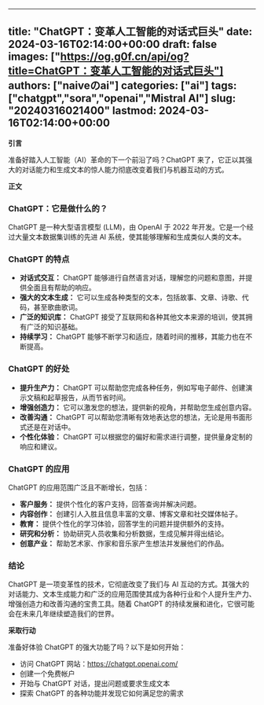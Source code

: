 
---
title: "ChatGPT：变革人工智能的对话式巨头"
date: 2024-03-16T02:14:00+00:00
draft: false
images: ["https://og.g0f.cn/api/og?title=ChatGPT：变革人工智能的对话式巨头"]
authors: ["naiveのai"]
categories: ["ai"]
tags: ["chatgpt","sora","openai","Mistral AI"]
slug: "20240316021400"
lastmod: 2024-03-16T02:14:00+00:00
---
**引言**

准备好踏入人工智能（AI）革命的下一个前沿了吗？ChatGPT 来了，它正以其强大的对话能力和生成文本的惊人能力彻底改变着我们与机器互动的方式。

**正文**

### ChatGPT：它是做什么的？

ChatGPT 是一种大型语言模型 (LLM)，由 OpenAI 于 2022 年开发。它是一个经过大量文本数据集训练的先进 AI 系统，使其能够理解和生成类似人类的文本。

### ChatGPT 的特点

* **对话式交互：** ChatGPT 能够进行自然语言对话，理解您的问题和意图，并提供全面且有帮助的响应。
* **强大的文本生成：** 它可以生成各种类型的文本，包括故事、文章、诗歌、代码，甚至歌曲歌词。
* **广泛的知识库：** ChatGPT 接受了互联网和各种其他文本来源的培训，使其拥有广泛的知识基础。
* **持续学习：** ChatGPT 能够不断学习和适应，随着时间的推移，其能力也在不断提高。

### ChatGPT 的好处

* **提升生产力：** ChatGPT 可以帮助您完成各种任务，例如写电子邮件、创建演示文稿和起草报告，从而节省时间。
* **增强创造力：** 它可以激发您的想法，提供新的视角，并帮助您生成创意内容。
* **改善沟通：** ChatGPT 可以帮助您清晰有效地表达您的想法，无论是用书面形式还是在对话中。
* **个性化体验：** ChatGPT 可以根据您的偏好和需求进行调整，提供量身定制的响应和建议。

### ChatGPT 的应用

ChatGPT 的应用范围广泛且不断增长，包括：

* **客户服务：** 提供个性化的客户支持，回答查询并解决问题。
* **内容创作：** 创建引人入胜且信息丰富的文章、博客文章和社交媒体帖子。
* **教育：** 提供个性化的学习体验，回答学生的问题并提供额外的支持。
* **研究和分析：** 协助研究人员收集和分析数据，生成见解并得出结论。
* **创意产业：** 帮助艺术家、作家和音乐家产生想法并发展他们的作品。

### 结论

ChatGPT 是一项变革性的技术，它彻底改变了我们与 AI 互动的方式。其强大的对话能力、文本生成能力和广泛的应用范围使其成为各种行业和个人提升生产力、增强创造力和改善沟通的宝贵工具。随着 ChatGPT 的持续发展和进化，它很可能会在未来几年继续塑造我们的世界。

**采取行动**

准备好体验 ChatGPT 的强大功能了吗？以下是如何开始：

* 访问 ChatGPT 网站：https://chatgpt.openai.com/
* 创建一个免费帐户
* 开始与 ChatGPT 对话，提出问题或要求生成文本
* 探索 ChatGPT 的各种功能并发现它如何满足您的需求